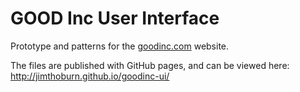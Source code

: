# GOOD Inc User Interface

Prototype and patterns for the [goodinc.com](http://goodinc.com) website.

The files are published with GitHub pages, and can be viewed here:
http://jimthoburn.github.io/goodinc-ui/
